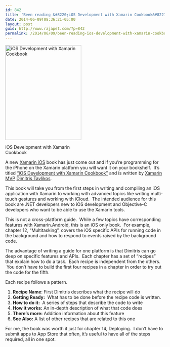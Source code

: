 ```yaml
---
id: 842
title: 'Been reading &#8220;iOS Development with Xamarin Cookbook&#8221;'
date: 2014-06-09T08:36:21-05:00
layout: post
guid: http://www.rajapet.com/?p=842
permalink: /2014/06/09/been-reading-ios-development-with-xamarin-cookbook/
---
```

<div style="width: 250px" class="wp-caption alignnone">
  <a href="http://bit.ly/1tnxmGX"><img loading="lazy" src="https://i2.wp.com/www.rajapet.net/photos/i-4FTpLnQ/0/S/i-4FTpLnQ-S.jpg?resize=240%2C300" alt="iOS Development with Xamarin Cookbook" width="240" height="300"  /></a>
  
  <p class="wp-caption-text">
    iOS Development with Xamarin Cookbook
  </p>
</div>

A new [Xamarin iOS](http://xamarin.com/platform) book has just come out and if you&#8217;re programming for the iPhone on the Xamarin platform you will want it on your bookshelf.  It&#8217;s titled [&#8220;iOS Development with Xamarin Cookbook&#8221;](http://bit.ly/1tnxmGX "iOS Development with Xamarin Cookbook") and is written by [Xamarin MVP](http://xamarin.com/mvp) [Dimitris Tavlikos](https://twitter.com/dtavlikos).

This book will take you from the first steps in writing and compiling an iOS application with Xamarin to working with advanced topics like writing multi-touch gestures and working with iCloud.  The intended audience for this book are .NET developers new to iOS development and Objective-C developers who want to be able to use the Xamarin tools.

This is not a cross-platform guide.  While a few topics have corresponding features with Xamarin.Android, this is an iOS only book.  For example, chapter 12, &#8220;Multitasking&#8221;, covers the iOS specific APIs for running code in the background and how to respond to events raised by the background code.

The advantage of writing a guide for one platform is that Dimitris can go deep on specific features and APIs.  Each chapter has a set of &#8220;recipes&#8221; that explain how to do a task.  Each recipe is independent from the others.  You don&#8217;t have to build the first four recipes in a chapter in order to try out the code for the fifth.

Each recipe follows a pattern.

  1. **Recipe Name**: First Dimitris describes what the recipe will do
  2. **Getting Ready:**  What has to be done before the recipe code is written.
  3. **How to do it:**  A series of steps that describe the code to write
  4. **How it works:** An in-depth description of what that code does
  5. **There&#8217;s more:** Addition information about this feature
  6. **See Also:** A list of other recipes that are related to this one

For me, the book was worth it just for chapter 14, Deploying.  I don&#8217;t have to submit apps to App Store that often, it&#8217;s useful to have all of the steps required, all in one spot.